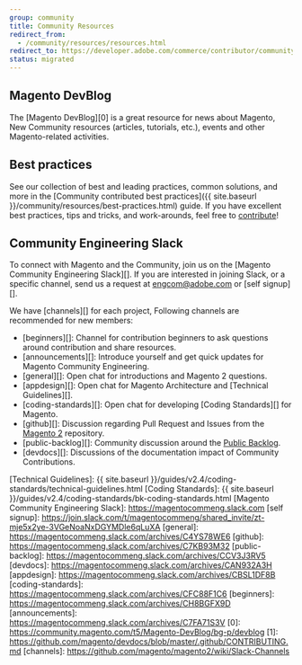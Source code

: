 ```yaml
---
group: community
title: Community Resources
redirect_from:
  - /community/resources/resources.html
redirect_to: https://developer.adobe.com/commerce/contributor/community/
status: migrated
---
```


## Magento DevBlog

The [Magento DevBlog][0] is a great resource for news about Magento, New Community resources (articles, tutorials, etc.), events and other Magento-related activities.

## Best practices

See our collection of best and leading practices, common solutions, and more in the [Community contributed best practices]({{ site.baseurl }}/community/resources/best-practices.html) guide. If you have excellent best practices, tips and tricks, and work-arounds, feel free to [contribute][]!

## Community Engineering Slack

To connect with Magento and the Community, join us on the [Magento Community Engineering Slack][]. If you are interested in joining Slack, or a specific channel, send us a request at [engcom@adobe.com](mailto:engcom@adobe.com) or [self signup][].

We have [channels][] for each project, Following channels are recommended for new members:

-  [beginners][]: Channel for contribution beginners to ask questions around contribution and share resources.
-  [announcements][]: Introduce yourself and get quick updates for Magento Community Engineering.
-  [general][]: Open chat for introductions and Magento 2 questions.
-  [appdesign][]: Open chat for Magento Architecture and [Technical Guidelines][].
-  [coding-standards][]: Open chat for developing [Coding Standards][] for Magento.
-  [github][]: Discussion regarding Pull Request and Issues from the [Magento 2][] repository.
-  [public-backlog][]: Community discussion around the [Public Backlog][].
-  [devdocs][]: Discussions of the documentation impact of Community Contributions.

[contribute]: https://github.com/magento/devdocs/blob/master/.github/CONTRIBUTING.md
[Public Backlog]: https://github.com/magento/backlog
[Magento 2]: https://github.com/magento/magento2
[Technical Guidelines]: {{ site.baseurl }}/guides/v2.4/coding-standards/technical-guidelines.html
[Coding Standards]: {{ site.baseurl }}/guides/v2.4/coding-standards/bk-coding-standards.html
[Magento Community Engineering Slack]: https://magentocommeng.slack.com
[self signup]: https://join.slack.com/t/magentocommeng/shared_invite/zt-mje5x2ye-3VGeNoaNxDGYMDle6qLuXA
[general]: https://magentocommeng.slack.com/archives/C4YS78WE6
[github]: https://magentocommeng.slack.com/archives/C7KB93M32
[public-backlog]: https://magentocommeng.slack.com/archives/CCV3J3RV5
[devdocs]: https://magentocommeng.slack.com/archives/CAN932A3H
[appdesign]: https://magentocommeng.slack.com/archives/CBSL1DF8B
[coding-standards]: https://magentocommeng.slack.com/archives/CFC88F1C6
[beginners]: https://magentocommeng.slack.com/archives/CH8BGFX9D
[announcements]: https://magentocommeng.slack.com/archives/C7FA71S3V
[0]: https://community.magento.com/t5/Magento-DevBlog/bg-p/devblog
[1]: https://github.com/magento/devdocs/blob/master/.github/CONTRIBUTING.md
[channels]: https://github.com/magento/magento2/wiki/Slack-Channels
